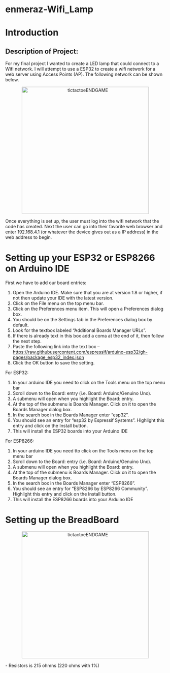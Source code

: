 # enmeraz-Wifi_Lamp

# Introduction
## Description of Project: 
For my final project I wanted to create a LED lamp that could connect to a Wifi network. I will attempt to use a ESP32 to create a wifi network for a web server using Access Points (AP). The following network can be shown below.

<p align="center">
    <img src="/Users/eduardomeraz/projects/enmeraz-Wifi_Lamp/network-esp32.png" alt="tictactoeENDGAME" width=400 hieght=400> 
</p>

Once everything is set up, the user must log into the wifi network that the code has created. Next the user can go into their favorite web browser and enter 192.168.4.1 (or whatever the device gives out as a IP address) in the web address to begin.  

# Setting up your ESP32 or ESP8266 on Arduino IDE
First we have to add our board entries:
1. Open the Arduino IDE. Make sure that you are at version 1.8 or higher, if not then update your IDE with the latest version.
2. Click on the File menu on the top menu bar.
3. Click on the Preferences menu item. This will open a Preferences dialog box.
4. You should be on the Settings tab in the Preferences dialog box by default.
5. Look for the textbox labeled “Additional Boards Manager URLs”.
6. If there is already text in this box add a coma at the end of it, then follow the next step.
7. Paste the following link into the text box – https://raw.githubusercontent.com/espressif/arduino-esp32/gh-pages/package_esp32_index.json
8. Click the OK button to save the setting.

For ESP32:
1. In your arduino IDE you need to click on the Tools menu on the top menu bar
2. Scroll down to the Board: entry (i.e. Board: Arduino/Genuino Uno).
3. A submenu will open when you highlight the Board: entry.
4. At the top of the submenu is Boards Manager. Click on it to open the Boards Manager dialog box.
5. In the search box in the Boards Manager enter “esp32”.
6. You should see an entry for “esp32 by Espressif Systems”. Highlight this entry and click on the Install button.
7. This will install the ESP32 boards into your Arduino IDE

For ESP8266:
1. In your arduino IDE you need tto click on the Tools menu on the top menu bar
2. Scroll down to the Board: entry (i.e. Board: Arduino/Genuino Uno).
3. A submenu will open when you highlight the Board: entry.
4. At the top of the submenu is Boards Manager. Click on it to open the Boards Manager dialog box.
5. In the search box in the Boards Manager enter “ESP8266”.
6. You should see an entry for “ESP8266 by ESP8266 Community”. Highlight this entry and click on the Install button.
7. This will install the ESP8266 boards into your Arduino IDE

# Setting up the BreadBoard
<p align="center">
    <img src="/Users/eduardomeraz/projects/enmeraz-Wifi_Lamp/wireSetup.png" alt="tictactoeENDGAME" width=400 hieght=400> 
</p>
- Resistors is 215 ohmns (220 ohms with 1%)

